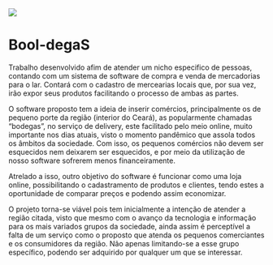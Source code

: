 <img src="https://github.com/ciano123/Bool-degaS/blob/main/imagens/banner-booldegas.jpg"/>

# Bool-degaS
Trabalho desenvolvido afim de atender um nicho especifico de pessoas, contando com um sistema de software de compra e venda de mercadorias para o lar. Contará com o cadastro de mercearias locais que, por sua vez, irão expor seus produtos facilitando o processo de ambas as partes.

O software proposto tem a ideia de inserir comércios, principalmente os de pequeno porte da região (interior do Ceará), as popularmente chamadas “bodegas”, no serviço de delivery, este facilitado pelo meio online, muito importante nos dias atuais, visto o momento pandêmico que assola todos os âmbitos da sociedade. Com isso, os pequenos comércios não devem ser esquecidos nem deixarem ser esquecidos, e por meio da utilização de nosso software sofrerem menos financeiramente.

Atrelado a isso, outro objetivo do software é funcionar como uma loja online, possibilitando o cadastramento de produtos e clientes, tendo estes a oportunidade de comparar preços e podendo assim economizar.

O projeto torna-se viável pois tem inicialmente a intenção de atender a região citada, visto que mesmo com o avanço da tecnologia e informação para os mais variados grupos da sociedade, ainda assim é perceptível a falta de um serviço como o proposto que atenda os pequenos comerciantes e os consumidores da região. Não apenas limitando-se a esse grupo específico, podendo ser adquirido por qualquer um que se interessar.
